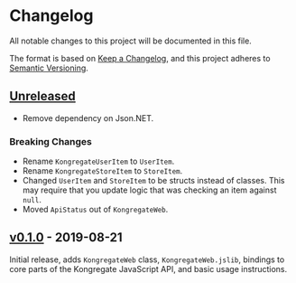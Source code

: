 # Changelog

All notable changes to this project will be documented in this file.

The format is based on [Keep a Changelog](https://keepachangelog.com/en/1.0.0/),
and this project adheres to [Semantic Versioning](https://semver.org/spec/v2.0.0.html).

## [Unreleased]

* Remove dependency on Json.NET.

### Breaking Changes

* Rename `KongregateUserItem` to `UserItem`.
* Rename `KongregateStoreItem` to `StoreItem`.
* Changed `UserItem` and `StoreItem` to be structs instead of classes. This may require that you update logic that was checking an item against `null`.
* Moved `ApiStatus` out of `KongregateWeb`.

## [v0.1.0] - 2019-08-21

Initial release, adds `KongregateWeb` class, `KongregateWeb.jslib`, bindings to core parts of the Kongregate JavaScript API, and basic usage instructions.

[Unreleased]: https://github.com/kongregate/kongregate-web/compare/25b53f1...master
[v0.1.0]: https://github.com/kongregate/kongregate-web/compare/f97322f...25b53f1
